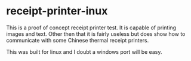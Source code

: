 # receipt-printer-inux
This is a proof of concept receipt printer test. It is capable of printing images and text. Other then that it is fairly useless but does show how to communicate with some Chinese thermal receipt printers.

This was built for linux and I doubt a windows port will be easy.
